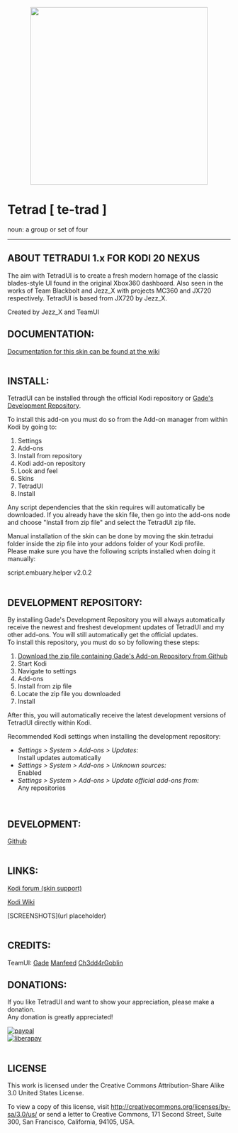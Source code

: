 <p align="center">
<img src="https://github.com/gade01/skin.tetradui/blob/master/resources/clearlogo.png" width="400" align="middle">
</p>

# Tetrad [ te-trad ]
noun: a group or set of four

------------------------------------------------------------------------
## ABOUT TETRADUI 1.x FOR KODI 20 NEXUS
The aim with TetradUI is to create a fresh modern homage of the classic blades-style UI found in the original Xbox360 dashboard. Also seen in the works of Team Blackbolt and Jezz_X with projects MC360 and JX720 respectively. TetradUI is based from JX720 by Jezz_X.
  
Created by Jezz_X and TeamUI 
<br>

## DOCUMENTATION:
[Documentation for this skin can be found at the wiki](https://github.com/Ch3dd4rGoblin/skin.tetradui/wiki)  
<br>

## INSTALL:
TetradUI can be installed through the official Kodi repository or [Gade's Development Repository](https://github.com/gade01/repository.gade/blob/master/leia/repository.gade/repository.gade-2.1.1.zip?raw=true).

To install this add-on you must do so from the Add-on manager from within Kodi by going to:   
1. Settings   
2. Add-ons   
3. Install from repository   
4. Kodi add-on repository   
5. Look and feel   
6. Skins   
7. TetradUI   
8. Install

Any script dependencies that the skin requires will automatically be downloaded. If you already have the skin file, then go into the add-ons node and choose "Install from zip file" and select the TetradUI zip file.

Manual installation of the skin can be done by moving the skin.tetradui folder inside the zip file into your addons folder of your Kodi profile.  
Please make sure you have the following scripts installed when doing it manually: 
  
script.embuary.helper v2.0.2  
<br>

## DEVELOPMENT REPOSITORY:  
By installing Gade's Development Repository you will always automatically receive the newest and freshest development updates of TetradUI and my other add-ons. You will still automatically get the official updates.  
To install this repository, you must do so by following these steps:  

1. [Download the zip file containing Gade's Add-on Repository from Github](https://github.com/gade01/repository.gade/raw/master/leia/repository.gade/repository.gade-2.1.1.zip)   
2. Start Kodi   
3. Navigate to settings   
4. Add-ons   
5. Install from zip file   
6. Locate the zip file you downloaded   
7. Install   

After this, you will automatically receive the latest development versions of TetradUI directly within Kodi.   

Recommended Kodi settings when installing the development repository:

- _Settings > System > Add-ons > Updates:_
<br>Install updates automatically   
- _Settings > System > Add-ons > Unknown sources:_
<br>Enabled   
- _Settings > System > Add-ons > Update official add-ons from:_
<br>Any repositories   
<br>

## DEVELOPMENT:
[Github](https://github.com/gade01/skin.tetradui)  
<br>

## LINKS:
[Kodi forum (skin support)](https://forum.kodi.tv/forumdisplay.php?fid=318) 

[Kodi Wiki](https://kodi.wiki/view/Add-on:TetradUI)

[SCREENSHOTS](url placeholder)  
<br>

## CREDITS: 
TeamUI:
[Gade](https://forum.kodi.tv/member.php?action=profile&uid=152411)
[Manfeed](https://forum.kodi.tv/member.php?action=profile&uid=81541)
[Ch3dd4rGoblin](https://forum.kodi.tv/member.php?action=profile&uid=465378)
<br>

## DONATIONS:
If you like TetradUI and want to show your appreciation, please make a donation.  
Any donation is greatly appreciated!

[![paypal](https://www.paypalobjects.com/en_US/i/btn/btn_donate_LG.gif)](https://www.paypal.com/cgi-bin/webscr?cmd=_donations&business=TKBVTL8RFC43N&lc=DK&item_name=Gade&item_number=skin%2erapier&currency_code=EUR&bn=PP%2dDonationsBF%3abtn_donate_LG%2egif%3aNonHostedGuest)  
[![liberapay](https://liberapay.com/assets/widgets/donate.svg)](https://liberapay.com/Gade/donate)  
<br>

## LICENSE
This work is licensed under the Creative Commons Attribution-Share Alike 3.0 United States License.

To view a copy of this license, visit http://creativecommons.org/licenses/by-sa/3.0/us/ or send a letter to Creative Commons, 171 Second Street, Suite 300, San Francisco, California, 94105, USA.
<br>
